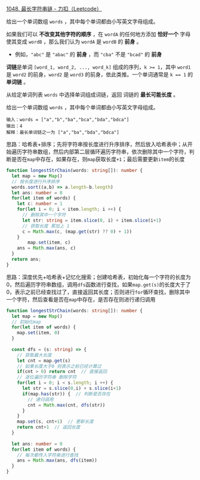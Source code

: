 [1048. 最长字符串链 - 力扣（Leetcode）](https://leetcode.cn/problems/longest-string-chain/description/)

给出一个单词数组 `words` ，其中每个单词都由小写英文字母组成。

如果我们可以 **不改变其他字符的顺序** ，在 `wordA` 的任何地方添加 **恰好一个** 字母使其变成 `wordB` ，那么我们认为 `wordA` 是 `wordB` 的 **前身** 。

- 例如，`"abc"` 是 `"abac"` 的 **前身** ，而 `"cba"` 不是 `"bcad"` 的 **前身**

**词链**是单词 `[word_1, word_2, ..., word_k]` 组成的序列，`k >= 1`，其中 `word1` 是 `word2` 的前身，`word2` 是 `word3` 的前身，依此类推。一个单词通常是 `k == 1` 的 **单词链** 。

从给定单词列表 `words` 中选择单词组成词链，返回 词链的 **最长可能长度** 。

给出一个单词数组 `words` ，其中每个单词都由小写英文字母组成。

```
输入：words = ["a","b","ba","bca","bda","bdca"]
输出：4
解释：最长单词链之一为 ["a","ba","bda","bdca"]
```

思路：哈希表+排序；先将字符串按长度进行升序排序，然后放入哈希表中；从开始遍历字符串数组，然后内部第二层循环遍历字符串，依次删除其中一个字符，判断是否在`map`中存在，如果存在，则`map`获取长度`+1`；最后需要更新`item`的长度

```typescript
function longestStrChain(words: string[]): number {
  let map = new Map()
  // 按长度进行升序排序
  words.sort((a,b) => a.length-b.length)
  let ans: number = 0
  for(let item of words) {
    let c: number = 1
    for(let i = 0; i < item.length; i ++) {
      // 删除其中一个字符
      let str: string = item.slice(0, i) + item.slice(i+1)
      // 获取长度 累加上 1
      c = Math.max(c, (map.get(str) ?? 0) + 1))
    }
		map.set(item, c)
    ans = Math.max(ans, c)
  }
  return ans;
}
```

思路：深度优先+哈希表+记忆化搜索；创建哈希表，初始化每一个字符的长度为0，然后遍历字符串数组，调用`dfs`函数进行查找，如果`map.get(s)`的长度大于了0，表示之前已经查找过了，直接返回其长度；否则进行`for`循环查找，删除其中一个字符，然后查看是否在`map`中存在，是否存在则进行递归调用

```typescript
function longestStrChain(words: string[]): number {
  let map = new Map()
  // 初始化map
  for(let item of words) {
    map.set(item, 0)
  }
  
  const dfs = (s: string) => {
    // 获取最大长度
    let cnt = map.get(s)
    // 如果长度大于0 则表示之前已经计算过
    if(cnt > 0) return cnt  // 直接返回
    // 逐位遍历字符串 删除字符
    for(let i = 0; i < s.length; i ++) {
      let str = s.slice(0,i) + s.slice(i+1)
      if(map.has(str)) {  // 判断是否存在
        // 递归调用
        cnt = Math.max(cnt, dfs(str))
      }
    }
    map.set(s, cnt+1)  // 更新长度
    return cnt+1  // 返回长度
  }
  
  let ans: number = 0
  for(let item of words) {
    // 每次都传入字符串进行查找
    ans = Math.max(ans, dfs(item))
  }
}
```

